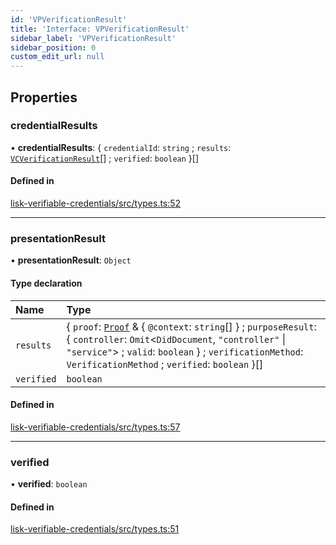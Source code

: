 ```yaml
---
id: 'VPVerificationResult'
title: 'Interface: VPVerificationResult'
sidebar_label: 'VPVerificationResult'
sidebar_position: 0
custom_edit_url: null
---
```


## Properties

### credentialResults

• **credentialResults**: { `credentialId`: `string` ; `results`: [`VCVerificationResult`](VCVerificationResult.md)[] ; `verified`: `boolean` }[]

#### Defined in

[lisk-verifiable-credentials/src/types.ts:52](https://github.com/aldhosutra/lisk-did/blob/e1cde64/packages/lisk-verifiable-credentials/src/types.ts#L52)

---

### presentationResult

• **presentationResult**: `Object`

#### Type declaration

| Name       | Type                                                                                                                                                                                                                                                 |
| :--------- | :--------------------------------------------------------------------------------------------------------------------------------------------------------------------------------------------------------------------------------------------------- |
| `results`  | { `proof`: [`Proof`](Proof.md) & { `@context`: `string`[] } ; `purposeResult`: { `controller`: `Omit`<`DidDocument`, `"controller"` \| `"service"`\> ; `valid`: `boolean` } ; `verificationMethod`: `VerificationMethod` ; `verified`: `boolean` }[] |
| `verified` | `boolean`                                                                                                                                                                                                                                            |

#### Defined in

[lisk-verifiable-credentials/src/types.ts:57](https://github.com/aldhosutra/lisk-did/blob/e1cde64/packages/lisk-verifiable-credentials/src/types.ts#L57)

---

### verified

• **verified**: `boolean`

#### Defined in

[lisk-verifiable-credentials/src/types.ts:51](https://github.com/aldhosutra/lisk-did/blob/e1cde64/packages/lisk-verifiable-credentials/src/types.ts#L51)
